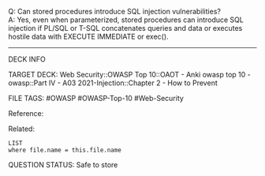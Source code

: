 Q: Can stored procedures introduce SQL injection vulnerabilities?  
A: Yes, even when parameterized, stored procedures can introduce SQL injection if PL/SQL or T-SQL concatenates queries and data or executes hostile data with EXECUTE IMMEDIATE or exec().
<!--ID: 1697070656209-->

---

DECK INFO

TARGET DECK: Web Security::OWASP Top 10::OAOT - Anki owasp top 10 - owasp::Part IV - A03 2021-Injection::Chapter 2 - How to Prevent

FILE TAGS: #OWASP #OWASP-Top-10 #Web-Security

Reference:

Related:

```dataview
LIST
where file.name = this.file.name
```

QUESTION STATUS: Safe to store